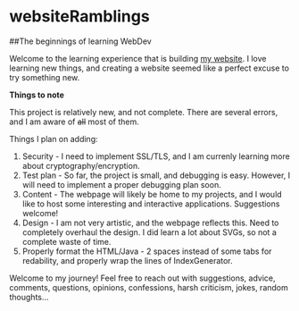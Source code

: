 # websiteRamblings
##The beginnings of learning WebDev

Welcome to the learning experience that is building [my website](http://griffincodes.tech/). I love learning new things, and creating a website seemed like a perfect excuse to try something new. 

**Things to note**

This project is relatively new, and not complete. There are several errors, and I am aware of ~~all~~ most of them.

Things I plan on adding:

1. Security - I need to implement SSL/TLS, and I am currenly learning more about cryptography/encryption. 
2. Test plan - So far, the project is small, and debugging is easy. However, I will need to implement a proper debugging plan soon.
3. Content - The webpage will likely be home to my projects, and I would like to host some interesting and interactive applications. Suggestions welcome!
4. Design - I am not very artistic, and the webpage reflects this. Need to completely overhaul the design. I did learn a lot about SVGs, so not a complete waste of time.
5. Properly format the HTML/Java - 2 spaces instead of some tabs for redability, and properly wrap the lines of IndexGenerator.

Welcome to my journey! Feel free to reach out with suggestions, advice, comments, questions, opinions, confessions, harsh criticism, jokes, random thoughts...
